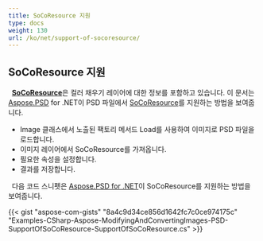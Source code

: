 ```yaml
---
title: SoCoResource 지원
type: docs
weight: 130
url: /ko/net/support-of-socoresource/
---
```


## **SoCoResource 지원**
` `[**SoCoResource**](https://reference.aspose.com/net/psd/aspose.psd.fileformats.psd.layers.layerresources/socoresource)은 컬러 채우기 레이어에 대한 정보를 포함하고 있습니다. 이 문서는 [Aspose.PSD](https://products.aspose.com/psd) for .NET이 PSD 파일에서 [SoCoResource](https://reference.aspose.com/net/psd/aspose.psd.fileformats.psd.layers.layerresources/socoresource)를 지원하는 방법을 보여줍니다.

- Image 클래스에서 노출된 팩토리 메서드 Load를 사용하여 이미지로 PSD 파일을 로드합니다.
- 이미지 레이어에서 SoCoResource를 가져옵니다.
- 필요한 속성을 설정합니다.
- 결과를 저장합니다.

` `다음 코드 스니펫은 [Aspose.PSD for .NET](https://products.aspose.com/psd/net)이 SoCoResource를 지원하는 방법을 보여줍니다.

{{< gist "aspose-com-gists" "8a4c9d34ce856d1642fc7c0ce974175c" "Examples-CSharp-Aspose-ModifyingAndConvertingImages-PSD-SupportOfSoCoResource-SupportOfSoCoResource.cs" >}}

